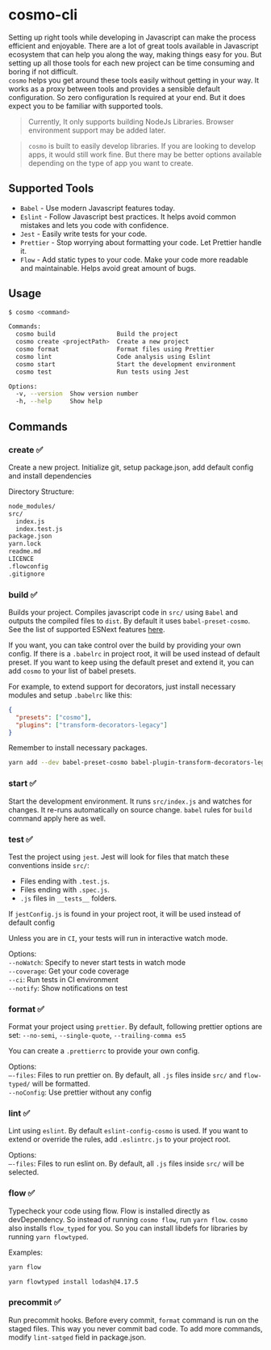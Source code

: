 # cosmo-cli

Setting up right tools while developing in Javascript can make the process
efficient and enjoyable. There are a lot of great tools available in Javascript
ecosystem that can help you along the way, making things easy for you.
But setting up all those tools for each new project can be time consuming and
boring if not difficult.
</br>
`cosmo` helps you get around these tools easily without getting in your way.
It works as a proxy between tools and provides a sensible default configuration.
So zero configuration Is required at your end. But it does expect you to be
familiar with supported tools.

> Currently, It only supports building NodeJs Libraries. Browser environment
> support may be added later.

> `cosmo` is built to easily develop libraries. If you are looking to develop
> apps, it would still work fine. But there may be better options available
> depending on the type of app you want to create.

## Supported Tools

* `Babel` - Use modern Javascript features today.
* `Eslint` - Follow Javascript best practices. It helps avoid common mistakes
  and lets you code with confidence.
* `Jest` - Easily write tests for your code.
* `Prettier` - Stop worrying about formatting your code. Let Prettier handle it.
* `Flow` - Add static types to your code. Make your code more readable and
  maintainable. Helps avoid great amount of bugs.

## Usage

```bash
$ cosmo <command>

Commands:
  cosmo build                 Build the project
  cosmo create <projectPath>  Create a new project
  cosmo format                Format files using Prettier
  cosmo lint                  Code analysis using Eslint
  cosmo start                 Start the development environment
  cosmo test                  Run tests using Jest

Options:
  -v, --version  Show version number                                   [boolean]
  -h, --help     Show help                                             [boolean]
```

## Commands

### create ✅

Create a new project. Initialize git, setup package.json, add default config
and install dependencies

Directory Structure:

```bash
node_modules/
src/
  index.js
  index.test.js
package.json
yarn.lock
readme.md
LICENCE
.flowconfig
.gitignore
```

### build ✅

Builds your project. Compiles javascript code in `src/` using `Babel`
and outputs the compiled files to `dist`. By default it uses
`babel-preset-cosmo`. See the list of supported ESNext features [here](https://github.com/doshisid/babel-preset-cosmo#esnext-supported-features).

If you want, you can take control over the build by providing your own config.
If there is a `.babelrc` in project root, it will be used instead of default
preset. If you want to keep using the default preset and extend it, you can add
`cosmo` to your list of babel presets.

For example, to extend support for decorators, just install necessary modules
and setup `.babelrc` like this:

```json
{
  "presets": ["cosmo"],
  "plugins": ["transform-decorators-legacy"]
}
```

Remember to install necessary packages.

```bash
yarn add --dev babel-preset-cosmo babel-plugin-transform-decorators-legacy @babel/core
```

### start ✅

Start the development environment. It runs `src/index.js` and watches for
changes. It re-runs automatically on source change. `babel` rules for `build`
command apply here as well.

### test ✅

Test the project using `jest`. Jest will look for files that match these
conventions inside `src/`:

* Files ending with `.test.js`.
* Files ending with `.spec.js`.
* `.js` files in `__tests__` folders.

If `jestConfig.js` is found in your project root, it will be used instead of
default config

Unless you are in `CI`, your tests will run in interactive watch mode.

Options: </br>
`--noWatch`: Specify to never start tests in watch mode</br>
`--coverage`: Get your code coverage</br>
`--ci`: Run tests in CI environment</br>
`--notify`: Show notifications on test

### format ✅

Format your project using `prettier`. By default, following prettier options
are set:
`--no-semi`, `--single-quote`, `--trailing-comma es5`

You can create a `.prettierrc` to provide your own config.

Options:</br>
`—-files`: Files to run prettier on. By default, all `.js` files inside `src/` and `flow-typed/` will be formatted.</br>
`--noConfig`: Use prettier without any config

### lint ✅

Lint using `eslint`. By default `eslint-config-cosmo` is used. If you want to
extend or override the rules, add `.eslintrc.js` to your project root.

Options:</br>
`—-files`: Files to run eslint on. By default, all `.js` files inside `src/`
will be selected.</br>

### flow ✅

Typecheck your code using flow. Flow is installed directly as devDependency.
So instead of running `cosmo flow`, run `yarn flow`.
`cosmo` also installs `flow_typed` for you. So you can install libdefs for libraries by running `yarn flowtyped`.

Examples:

```bash
yarn flow
```

```bash
yarn flowtyped install lodash@4.17.5
```

### precommit ✅

Run precommit hooks. Before every commit, `format` command is run
on the staged files. This way you never commit bad code. To add more commands,
modify `lint-satged` field in package.json.
